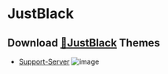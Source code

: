 # JustBlack
## Download [**🔽JustBlack**](https://strencher.github.io/download/?theme=JustBlack) Themes
 - [Support-Server](https://discord.gg/gvA2ree)
![image](https://i.imgur.com/FHMFy8n.png)